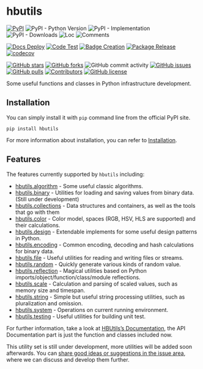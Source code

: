 # hbutils

[![PyPI](https://img.shields.io/pypi/v/hbutils)](https://pypi.org/project/hbutils/)
![PyPI - Python Version](https://img.shields.io/pypi/pyversions/hbutils)
![PyPI - Implementation](https://img.shields.io/pypi/implementation/hbutils)
![PyPI - Downloads](https://img.shields.io/pypi/dm/hbutils)
![Loc](https://img.shields.io/endpoint?url=https://gist.githubusercontent.com/HansBug/1ffdd46a0c79027a7776b262143b20a4/raw/loc.json)
![Comments](https://img.shields.io/endpoint?url=https://gist.githubusercontent.com/HansBug/1ffdd46a0c79027a7776b262143b20a4/raw/comments.json)

[![Docs Deploy](https://github.com/hansbug/hbutils/workflows/Docs%20Deploy/badge.svg)](https://github.com/hansbug/hbutils/actions?query=workflow%3A%22Docs+Deploy%22)
[![Code Test](https://github.com/hansbug/hbutils/workflows/Code%20Test/badge.svg)](https://github.com/hansbug/hbutils/actions?query=workflow%3A%22Code+Test%22)
[![Badge Creation](https://github.com/hansbug/hbutils/workflows/Badge%20Creation/badge.svg)](https://github.com/hansbug/hbutils/actions?query=workflow%3A%22Badge+Creation%22)
[![Package Release](https://github.com/hansbug/hbutils/workflows/Package%20Release/badge.svg)](https://github.com/hansbug/hbutils/actions?query=workflow%3A%22Package+Release%22)
[![codecov](https://codecov.io/gh/hansbug/hbutils/branch/main/graph/badge.svg?token=XJVDP4EFAT)](https://codecov.io/gh/hansbug/hbutils)

[![GitHub stars](https://img.shields.io/github/stars/hansbug/hbutils)](https://github.com/hansbug/hbutils/stargazers)
[![GitHub forks](https://img.shields.io/github/forks/hansbug/hbutils)](https://github.com/hansbug/hbutils/network)
![GitHub commit activity](https://img.shields.io/github/commit-activity/m/hansbug/hbutils)
[![GitHub issues](https://img.shields.io/github/issues/hansbug/hbutils)](https://github.com/hansbug/hbutils/issues)
[![GitHub pulls](https://img.shields.io/github/issues-pr/hansbug/hbutils)](https://github.com/hansbug/hbutils/pulls)
[![Contributors](https://img.shields.io/github/contributors/hansbug/hbutils)](https://github.com/hansbug/hbutils/graphs/contributors)
[![GitHub license](https://img.shields.io/github/license/hansbug/hbutils)](https://github.com/hansbug/hbutils/blob/master/LICENSE)

Some useful functions and classes in Python infrastructure development.

## Installation

You can simply install it with `pip` command line from the official PyPI site.

```shell
pip install hbutils
```

For more information about installation, you can refer
to [Installation](http://open-xlab.pages.gitlab.bj.sensetime.com/cell/hbutils/main/tutorials/installation/index.html).

## Features

The features currently supported by `hbutils` including:

* [hbutils.algorithm](https://hansbug.github.io/hbutils/main/api_doc/algorithm/index.html) - Some useful classic algorithms.
* [hbutils.binary](https://hansbug.github.io/hbutils/main/api_doc/binary/index.html) - Utilities for loading and saving values from binary data. (Still under development)
* [hbutils.collections](https://hansbug.github.io/hbutils/main/api_doc/collections/index.html) - Data structures and containers, as well as the tools that go with them
* [hbutils.color](https://hansbug.github.io/hbutils/main/api_doc/color/index.html) - Color model, spaces (RGB, HSV, HLS are supported) and their calculations.
* [hbutils.design](https://hansbug.github.io/hbutils/main/api_doc/design/index.html) - Extendable implements for some useful design patterns in Python.
* [hbutils.encoding](https://hansbug.github.io/hbutils/main/api_doc/encoding/index.html) - Common encoding, decoding and hash calculations for binary data.
* [hbutils.file](https://hansbug.github.io/hbutils/main/api_doc/file/index.html) - Useful utilities for reading and writing files or streams.
* [hbutils.random](https://hansbug.github.io/hbutils/main/api_doc/random/index.html) - Quickly generate various kinds of random value.
* [hbutils.reflection](https://hansbug.github.io/hbutils/main/api_doc/reflection/index.html) - Magical utilities based on Python imports/object/function/class/module reflections.
* [hbutils.scale](https://hansbug.github.io/hbutils/main/api_doc/scale/index.html) - Calculation and parsing of scaled values, such as memory size and timespan.
* [hbutils.string](https://hansbug.github.io/hbutils/main/api_doc/string/index.html) - Simple but useful string processing utilities, such as pluralization and omission.
* [hbutils.system](https://hansbug.github.io/hbutils/main/api_doc/system/index.html) - Operations on current running environment.
* [hbutils.testing](https://hansbug.github.io/hbutils/main/api_doc/testing/index.html) - Useful utilities for building unit test.

For further information, take a look at [HBUtils’s Documentation](https://hansbug.github.io/hbutils/main/index.html),
the API Documentation part is just the function and classes included now.

This utility set is still under development, more utilities will be added soon afterwards. You
can [share good ideas or suggestions in the issue area](https://github.com/HansBug/hbutils/issues), where we can discuss
and develop them further.
